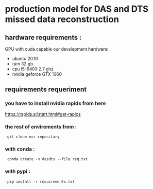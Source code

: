  # production model for DAS and DTS missed data reconstruction 
 ## hardware requirements : 
 GPU with cuda capable 
 our develepment hardware:
 - ubuntu 20.10
 - ram 32 gb
 - cpu i5-6400 2.7 ghz
 - nvidia geforce GTX 1060 
 ##  requirements requeriment  
 ### you have to install nvidia rapids from here 
 https://rapids.ai/start.html#get-rapids
 ### the rest of envirements from :
     git clone our repositary 
 ###  with conda : 
     conda create -n dasdts --file req.txt 
 ### with pypi :  
     pip install -r requirements.txt 

 
